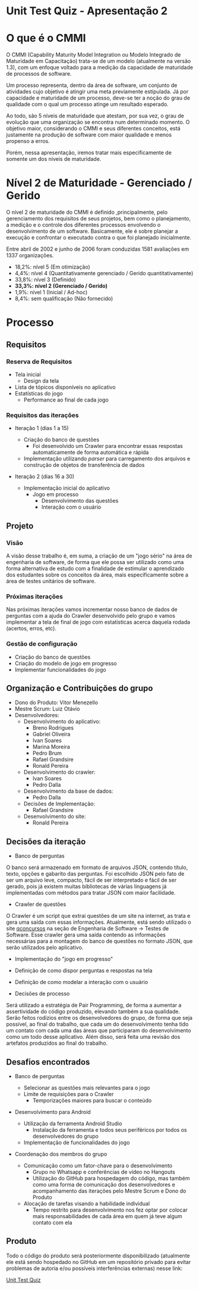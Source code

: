# Unit Test Quiz - Apresentação 2

# O que é o CMMI

O CMMI (Capability Maturity Model Integration ou Modelo Integrado de Maturidade em Capacitação) trata-se de um modelo (atualmente na versão 1.3), com um enfoque voltado para a medição da capacidade de maturidade de processos de software.

Um processo representa, dentro da área de software, um conjunto de atividades cujo objetivo é atingir uma meta previamente estipulada. Já por capacidade e maturidade de um processo, deve-se ter a noção do grau de qualidade com o qual um processo atinge um resultado esperado.

Ao todo, são 5 níveis de maturidade que atestam, por sua vez, o grau de evolução que uma organização se encontra num determinado momento. O objetivo maior, considerando o CMMI e seus diferentes conceitos, está justamente na produção de software com maior qualidade e menos propenso a erros.

Porém, nessa apresentação, iremos tratar mais especificamente de somente um dos níveis de maturidade.

# Nível 2 de Maturidade - Gerenciado / Gerido

O nível 2 de maturidade do CMMI é definido ,principalmente, pelo gerenciamento dos requisitos de seus projetos, bem como o planejamento, a medição e o controle dos diferentes processos envolvendo o desenvolvimento de um software. Basicamente, ele é sobre planejar a execução e confrontar o executado contra o que foi planejado inicialmente.

Entre abril de 2002 e junho de 2006 foram conduzidas 1581 avaliações em 1337 organizações.

- 18,2%: nível 5 (Em otimização)
- 4,4%: nível 4 (Quantitativamente gerenciado / Gerido quantitativamente)
- 33,8%: nível 3 (Definido)
- **33,3%: nível 2 (Gerenciado / Gerido)**
- 1,9%: nível 1 (Inicial / Ad-hoc)
- 8,4%: sem qualificação (Não fornecido)

# Processo

## Requisitos

### Reserva de Requisitos

- Tela inicial
    - Design da tela
- Lista de tópicos disponíveis no aplicativo
- Estatísticas do jogo
    - Performance ao final de cada jogo

### Requisitos das iterações

- Iteração 1 (dias 1 a 15)
    - Criação do banco de questões
        - Foi desenvolvido um Crawler para encontrar essas respostas automaticamente de forma automática e rápida
    - Implementação utilizando _parser_ para carregamento dos arquivos e construção de objetos de transferência de dados
    

- Iteração 2 (dias 16 a 30)
    - Implementação inicial do aplicativo
        - Jogo em processo
            - Desenvolvimento das questões
            - Interação com o usuário

## Projeto

### Visão

A visão desse trabalho é, em suma, a criação de um "jogo sério" na área de engenharia de software, de forma que ele possa ser utilizado como uma forma alternativa de estudo com a finalidade de estimular o aprendizado dos estudantes sobre os conceitos da área, mais especificamente sobre a área de testes unitários de software.

### Próximas iterações

Nas próximas iterações vamos incrementar nosso banco de dados de perguntas com a ajuda do Crawler desenvolvido pelo grupo e vamos implementar a tela de final de jogo com estatísticas acerca daquela rodada (acertos, erros, etc).

### Gestão de configuração

- Criação do banco de questões
- Criação do modelo de jogo em progresso
- Implementar funcionalidades do jogo

## Organização e Contribuições do grupo

- Dono do Produto: Vitor Menezello
- Mestre Scrum: Luiz Otávio
- Desenvolvedores:
    - Desenvolvimento do aplicativo:
        - Breno Rodrigues
        - Gabriel Oliveira
        - Ivan Soares
        - Marina Moreira
        - Pedro Brum
        - Rafael Grandsire
        - Ronald Pereira
    - Desenvolvimento do crawler:
        - Ivan Soares
        - Pedro Dalla
    - Desenvolvimento da base de dados:
        - Pedro Dalla
    - Decisões de Implementação:
        - Rafael Grandsire
    - Desenvolvimento do site:
        - Ronald Pereira

## Decisões da iteração

- Banco de perguntas

O banco será armazenado em formato de arquivos JSON, contendo título, texto, opções e gabarito das perguntas. Foi escolhido JSON pelo fato de ser um arquivo leve, compacto, fácil de ser interpretado e fácil de ser gerado, pois já existem muitas bibliotecas de várias linguagens já implementadas com métodos para tratar JSON com maior facilidade.

- Crawler de questões

O Crawler é um script que extrai questões de um site na internet, as trata e gera uma saída com essas informações. Atualmente, está sendo utilizado o site [qconcursos](https://www.qconcursos.com) na seção de Engenharia de Software -> Testes de Software. Esse crawler gera uma saída contendo as informações necessárias para a montagem do banco de questões no formato JSON, que serão utilizados pelo aplicativo.

- Implementação do "jogo em progresso"

- Definição de como dispor perguntas e respostas na tela
- Definição de como modelar a interação com o usuário

- Decisões de processo

Será utilizado a estratégia de Pair Programming, de forma a aumentar a assertividade do código produzido, elevando também a sua qualidade. Serão feitos rodízios entre os desenvolvedores do grupo, de forma que seja possível, ao final do trabalho, que cada um do desenvolvimento tenha tido um contato com cada uma das áreas que participaram do desenvolvimento como um todo desse aplicativo. Além disso, será feita uma revisão dos artefatos produzidos ao final do trabalho.

## Desafios encontrados

- Banco de perguntas
    - Selecionar as questões mais relevantes para o jogo
    - Limite de requisições para o Crawler
        - Temporizações maiores para buscar o conteúdo

- Desenvolvimento para Android
    - Utilização da ferramenta Android Studio
        - Instalação da ferramenta e todos seus periféricos por todos os desenvolvedores do grupo
    - Implementação de funcionalidades do jogo

- Coordenação dos membros do grupo
    - Comunicação como um fator-chave para o desenvolvimento
        - Grupo no Whatsapp e conferências de vídeo no Hangouts
        - Utilização do GitHub para hospedagem do código, mas também como uma forma de comunicação dos desenvolvedores e acompanhamento das iterações pelo Mestre Scrum e Dono do Produto
    - Alocação de tarefas visando a habilidade individual
        - Tempo restrito para desenvolvimento nos fez optar por colocar mais responsabilidades de cada área em quem já teve algum contato com ela

## Produto

Todo o código do produto será posteriormente disponibilizado (atualmente ele está sendo hospedado no GitHub em um repositório privado para evitar problemas de autoria e/ou possíveis interferências externas) nesse link:

[Unit Test Quiz](https://github.com/ronaldpereira/unit-test-quiz)